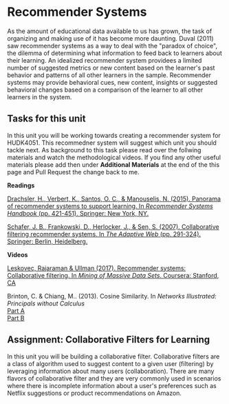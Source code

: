 # Recommender Systems

As the amount of educational data available to us has grown, the task of organizing and making use of it has become more daunting. Duval (2011) saw recommender systems as a way to deal with the "paradox of choice", the dilemma of determining what information to feed back to learners about their learning. An idealized recommender system providees a limited number of suggested metrics or new content based on the learner's past behavior and patterns of all other learners in the sample. Recommender systems may provide behavioral cues, new content, insights or suggested behavioral changes based on a comparison of the learner to all other learners in the system. 

## Tasks for this unit

In this unit you will be working towards creating a recommender system for HUDK4051. This recommedner system will suggest which unit you should tackle next. As background to this task please read over the follwing materials and watch the methodological videos. If you find any other useful materials please add then under **Additional Materials** at the end of the this page and Pull Request the change back to me.

**Readings**

[Drachsler, H., Verbert, K., Santos, O. C., & Manouselis, N. (2015). Panorama of recommender systems to support learning. In *Recommender Systems Handbook* (pp. 421-451). Springer: New York, NY.](https://lirias.kuleuven.be/bitstream/123456789/476545/1/TEL_RecSys.pdf)

[Schafer, J. B., Frankowski, D., Herlocker, J., & Sen, S. (2007). Collaborative filtering recommender systems. In *The Adaptive Web* (pp. 291-324). Springer: Berlin, Heidelberg.](http://citeseerx.ist.psu.edu/viewdoc/download?doi=10.1.1.130.4520&rep=rep1&type=pdf)

**Videos**

[Leskovec, Rajaraman & Ullman (2017). Recommender systems: Collaborative filtering. In *Mining of Massive Data Sets*. Coursera: Stanford, CA](https://www.youtube.com/watch?v=h9gpufJFF-0)

Brinton, C. & Chiang, M.. (2013). Cosine Similarity. In *Networks Illustrated: Principals without Calculus*  
[Part A](https://www.youtube.com/watch?v=C-JauEnlSlM)  
[Part B](https://www.youtube.com/watch?v=-gz1qdsM0tk)  

## Assignment: Collaborative Filters for Learning

In this unit you will be building a collaborative filter. Collaborative filters are a class of algorithm used to suggest content to a given user (filtering) by leveraging information about many users (collaboration). There are many flavors of collaborative filter and they are very commonly used in scenarios where there is incomplete information about a user's preferences such as Netflix suggestions or product recommendations on Amazon.
